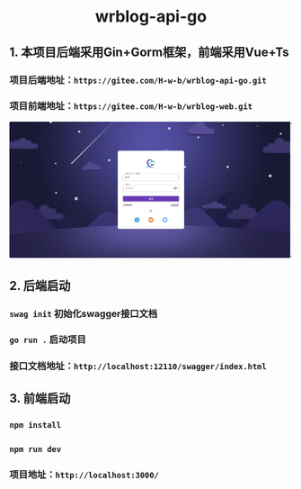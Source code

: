 # <center> wrblog-api-go </center>

## 1. 本项目后端采用Gin+Gorm框架，前端采用Vue+Ts

### 项目后端地址：`https://gitee.com/H-w-b/wrblog-api-go.git`
### 项目前端地址：`https://gitee.com/H-w-b/wrblog-web.git`

![img.png](public/img.png)

## 2. 后端启动

### `swag init` 初始化swagger接口文档
### `go run .` 启动项目

### 接口文档地址：`http://localhost:12110/swagger/index.html`

## 3. 前端启动

### `npm install`

### `npm run dev`

### 项目地址：`http://localhost:3000/`


